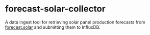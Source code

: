 # forecast-solar-collector
A data ingest tool for retrieving solar panel production forecasts from [forecast.solar](https://forecast.solar/) and submitting them to InfluxDB.
